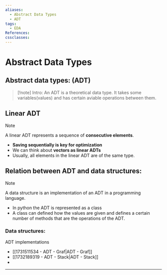 ```yaml
---
aliases:
  - Abstract Data Types
  - ADT
tags:
  - EDA
References: 
cssclasses:
---
```

# Abstract Data Types
## Abstract data types: (ADT)

>[!note] Intro: 
> An ADT is a theoretical data type. It takes some variables(values) and has certain aviable operations between them.

## Linear ADT

> [!note] 
> A linear ADT represents a sequence of **consecutive elements**. 
+ **Saving sequentially is key for optimization**
+ We can think about **vectors as linear ADTs**
+ Usually, all elements in the linear ADT are of the same type.

## Relation between ADT and data structures:

>[!note]
 > A data structure is an implementation of an ADT in a programming language.

- In python the ADT is represented as a class
- A class can defined how the values are given and defines a certain number of methods that are the operations of the ADT.
### Data structures: 
ADT implementations
+ [[1731511534 - ADT - Graf|ADT - Graf]]
+ [[1732189319 - ADT - Stack|ADT - Stack]]
+ 
***